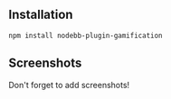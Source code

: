 ## Installation

    npm install nodebb-plugin-gamification

## Screenshots

Don't forget to add screenshots!
